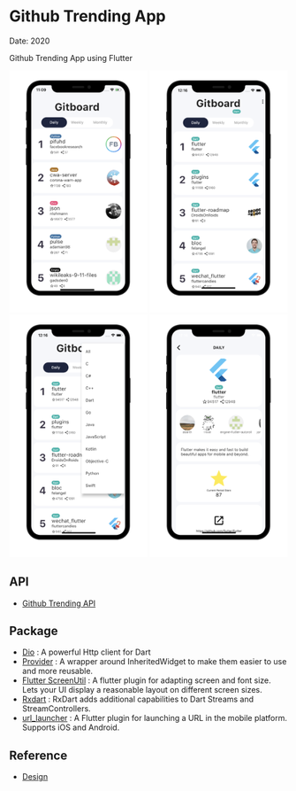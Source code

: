 # Github Trending App

Date: 2020

Github Trending App using Flutter 

<img src="./readme/1.png" width="250"/> <img src="./readme/2.png" width="250"/> <img src="./readme/3.png" width="250"/> <img src="./readme/4.png" width="250"/>

## API
* [Github Trending API](https://github.com/huchenme/github-trending-api)

## Package
* [Dio](https://pub.dev/packages/dio) : A powerful Http client for Dart
* [Provider](https://pub.dev/packages/provider) : A wrapper around InheritedWidget to make them easier to use and more reusable.
* [Flutter ScreenUtil](https://pub.dev/packages/flutter_screenutil) : A flutter plugin for adapting screen and font size. Lets your UI display a reasonable layout on different screen sizes.
* [Rxdart](https://pub.dev/packages/rxdart) : RxDart adds additional capabilities to Dart Streams and StreamControllers.
* [url_launcher](https://pub.dev/packages/url_launcher) : A Flutter plugin for launching a URL in the mobile platform. Supports iOS and Android.

## Reference
* [Design](https://bit.ly/2zA8nOy)
